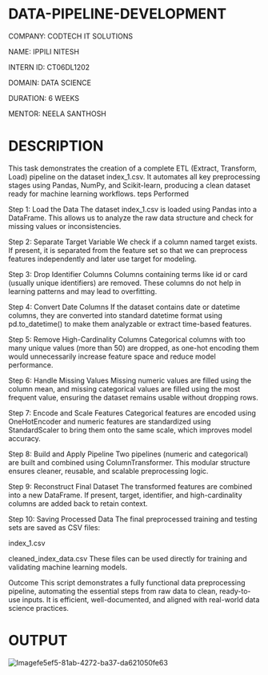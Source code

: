 # DATA-PIPELINE-DEVELOPMENT
COMPANY: CODTECH IT SOLUTIONS

NAME: IPPILI NITESH

INTERN ID: CT06DL1202

DOMAIN: DATA SCIENCE

DURATION: 6 WEEKS

MENTOR: NEELA SANTHOSH

# DESCRIPTION

This task demonstrates the creation of a complete ETL (Extract, Transform, Load) pipeline on the dataset index_1.csv. It automates all key preprocessing stages using Pandas, NumPy, and Scikit-learn, producing a clean dataset ready for machine learning workflows.
teps Performed

Step 1: Load the Data
The dataset index_1.csv is loaded using Pandas into a DataFrame. This allows us to analyze the raw data structure and check for missing values or inconsistencies.

Step 2: Separate Target Variable
We check if a column named target exists. If present, it is separated from the feature set so that we can preprocess features independently and later use target for modeling.

Step 3: Drop Identifier Columns
Columns containing terms like id or card (usually unique identifiers) are removed. These columns do not help in learning patterns and may lead to overfitting.

Step 4: Convert Date Columns
If the dataset contains date or datetime columns, they are converted into standard datetime format using pd.to_datetime() to make them analyzable or extract time-based features.

Step 5: Remove High-Cardinality Columns
Categorical columns with too many unique values (more than 50) are dropped, as one-hot encoding them would unnecessarily increase feature space and reduce model performance.

Step 6: Handle Missing Values
Missing numeric values are filled using the column mean, and missing categorical values are filled using the most frequent value, ensuring the dataset remains usable without dropping rows.

Step 7: Encode and Scale Features
Categorical features are encoded using OneHotEncoder and numeric features are standardized using StandardScaler to bring them onto the same scale, which improves model accuracy.

Step 8: Build and Apply Pipeline
Two pipelines (numeric and categorical) are built and combined using ColumnTransformer. This modular structure ensures cleaner, reusable, and scalable preprocessing logic.

Step 9: Reconstruct Final Dataset
The transformed features are combined into a new DataFrame. If present, target, identifier, and high-cardinality columns are added back to retain context.

Step 10: Saving Processed Data The final preprocessed training and testing sets are saved as CSV files:

index_1.csv

cleaned_index_data.csv These files can be used directly for training and validating machine learning models.

Outcome This script demonstrates a fully functional data preprocessing pipeline, automating the essential steps from raw data to clean, ready-to-use inputs. It is efficient, well-documented, and aligned with real-world data science practices.

# OUTPUT

![Image](https://github.com/user-attachments/assets/a9)fe5ef5-81ab-4272-ba37-da621050fe63

